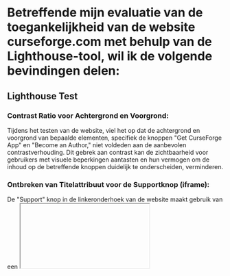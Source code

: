# Betreffende mijn evaluatie van de toegankelijkheid van de website curseforge.com met behulp van de Lighthouse-tool, wil ik de volgende bevindingen delen:

## Lighthouse Test

### Contrast Ratio voor Achtergrond en Voorgrond:
Tijdens het testen van de website, viel het op dat de achtergrond en voorgrond van bepaalde elementen, specifiek de knoppen "Get CurseForge App" en "Become an Author," niet voldeden aan de aanbevolen contrastverhouding. Dit gebrek aan contrast kan de zichtbaarheid voor gebruikers met visuele beperkingen aantasten en hun vermogen om de inhoud op de betreffende knoppen duidelijk te onderscheiden, verminderen.

### Ontbreken van Titelattribuut voor de Supportknop (iframe):
De "Support" knop in de linkeronderhoek van de website maakt gebruik van een <iframe>-element. Het viel op dat dit <iframe>-element geen duidelijke en beschrijvende titel heeft. Dit gebrek aan een titelattribuut kan de bruikbaarheid voor gebruikers met screenreaders verminderen, omdat het hen niet voorziet van voldoende context om te begrijpen wat de functie van dit element is.

### Ontoereikende Benaming van Directe Links:
Binnen de website werden directe links waargenomen die geen duidelijke of onderscheidende namen hadden. Dit gebrek aan expliciete benaming kan problematisch zijn voor gebruikers met gehoorbeperkingen, aangezien het hen niet in staat stelt om de links op basis van hun auditieve inhoud gemakkelijk te identificeren. Een meer beschrijvende benaming van deze links zou de toegankelijkheid van de website verbeteren.


<img src="https://i.imgur.com/P8AUxG5.png" alt="Your Image" width="800">



## Handmatige Test

### Tab Toets Test
Met de Tab toets heb ik elke button kunnen bereiken en heb ik geen problemen vernomen, en dus heb ik geen problemen kunnen verholpen.
Wat mij wel op viel is dat als de Tab toets in de "Search Bar" komt te staan, dat het eerst alle 8 spel categorien voorbij gaat.

## Screen Reader Test
De Screen Reader-test op curseforge.com verliep vlot vanwege de doordachte implementatie van alle h1 tot h4 elementen, die op een logische en gestructureerde manier zijn aangekondigd, wat de toegankelijkheid en gebruiksvriendelijkheid van de website aanzienlijk verbetert.

### Interactieve elementen
Voor Curseforge.com zijn alle interactieve elementen zorgvuldig ontworpen. Een duidelijke header met een goede contrast ratio, een grote search bar in het midden en locale projecten die tot elk spel behoort.

### Headings & landmarks
De website, Curseforge.com, is opgebouwd met een <main> structuur. Ik heb slechts één h1-element op de pagina gevonden, de rest van de website is opgebouwd uit modules en inline scripts die de functionaliteit uitvoeren.
